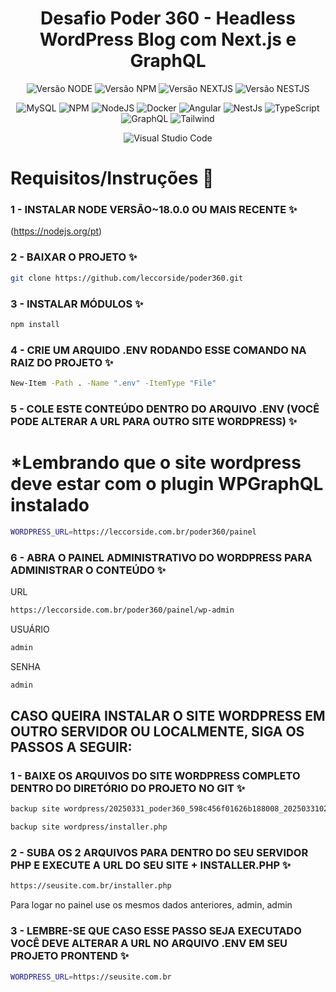 <div align="center">
  <h1 align="center">
    Desafio Poder 360 - Headless WordPress Blog com Next.js e GraphQL
  </h1>
</div>

<div align="center">

![Versão NODE](http://img.shields.io/static/v1?label=v18.0.0&message=%20NODE&color=GREEN&style=for-the-badge)
![Versão NPM](http://img.shields.io/static/v1?label=v8.6.0&message=%20NPM&color=BLUE&style=for-the-badge)
![Versão NEXTJS](http://img.shields.io/static/v1?label=v15.2.4&message=%20NEXTJS&color=PINK&style=for-the-badge)
![Versão NESTJS](http://img.shields.io/static/v1?label=v18.3.1&message=%20REACT&color=PINK&style=for-the-badge)

![MySQL](https://img.shields.io/badge/wordpress-%2300f.svg?style=for-the-badge&logo=wordpress&logoColor=white)
![NPM](https://img.shields.io/badge/NPM-%23CB3837.svg?style=for-the-badge&logo=npm&logoColor=white)
![NodeJS](https://img.shields.io/badge/node.js-6DA55F?style=for-the-badge&logo=node.js&logoColor=white)
![Docker](https://img.shields.io/badge/Docker-1d63ed?style=for-the-badge&logo=docker&logoColor=f5f5f5)
![Angular](https://img.shields.io/badge/React-DD0031?style=for-the-badge&logo=react&logoColor=white)
![NestJs](https://img.shields.io/badge/next.js-000000?style=for-the-badge&logo=nextdotjs&logoColor=white)
![TypeScript](https://img.shields.io/badge/typescript-%23007ACC.svg?style=for-the-badge&logo=typescript&logoColor=white)
![GraphQL](https://img.shields.io/badge/GraphQl-E10098?style=for-the-badge&logo=graphql&logoColor=white)
![Tailwind](https://img.shields.io/badge/Tailwind_CSS-grey?style=for-the-badge&logo=tailwind-css&logoColor=38B2AC)

![Visual Studio Code](https://img.shields.io/badge/Visual%20Studio%20Code-0078d7.svg?style=for-the-badge&logo=visual-studio-code&logoColor=white)

</div>

# Requisitos/Instruções 📜

### 1 - INSTALAR NODE VERSÃO~18.0.0 OU MAIS RECENTE ✨
(https://nodejs.org/pt)

### 2 - BAIXAR O PROJETO ✨
```bash
git clone https://github.com/leccorside/poder360.git
```

### 3 - INSTALAR MÓDULOS ✨
```bash
npm install
```

### 4 - CRIE UM ARQUIDO .ENV RODANDO ESSE COMANDO NA RAIZ DO PROJETO ✨
```bash
New-Item -Path . -Name ".env" -ItemType "File"
```

### 5 - COLE ESTE CONTEÚDO DENTRO DO ARQUIVO .ENV (VOCÊ PODE ALTERAR A URL PARA OUTRO SITE WORDPRESS) ✨
# *Lembrando que o site wordpress deve estar com o plugin WPGraphQL instalado
```bash
WORDPRESS_URL=https://leccorside.com.br/poder360/painel
```

### 6 - ABRA O PAINEL ADMINISTRATIVO DO WORDPRESS PARA ADMINISTRAR O CONTEÚDO ✨
URL
```bash
https://leccorside.com.br/poder360/painel/wp-admin
```
USUÁRIO
```bash
admin
```
SENHA
```bash
admin
```

## CASO QUEIRA INSTALAR O SITE WORDPRESS EM OUTRO SERVIDOR OU LOCALMENTE, SIGA OS PASSOS A SEGUIR:

### 1 - BAIXE OS ARQUIVOS DO SITE WORDPRESS COMPLETO DENTRO DO DIRETÓRIO DO PROJETO NO GIT ✨
```bash
backup site wordpress/20250331_poder360_598c456f01626b188008_20250331022913_archive.zip
```
```bash
backup site wordpress/installer.php
```

### 2 - SUBA OS 2 ARQUIVOS PARA DENTRO DO SEU SERVIDOR PHP E EXECUTE A URL DO SEU SITE + INSTALLER.PHP ✨
```bash
https://seusite.com.br/installer.php
```
Para logar no painel use os mesmos dados anteriores, admin, admin

### 3 - LEMBRE-SE QUE CASO ESSE PASSO SEJA EXECUTADO VOCÊ DEVE ALTERAR A URL NO ARQUIVO .ENV EM SEU PROJETO PRONTEND ✨
```bash
WORDPRESS_URL=https://seusite.com.br
```